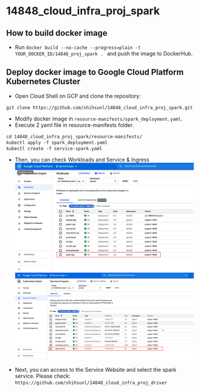 # 14848_cloud_infra_proj_spark

## How to build docker image
- Run `docker build --no-cache --progress=plain -t YOUR_DOCKER_ID/14848_proj_spark . ` and push the image to DockerHub.

## Deploy docker image to Google Cloud Platform Kubernetes Cluster
- Open Cloud Shell on GCP and clone the repository:
```
git clone https://github.com/shihsunl/14848_cloud_infra_proj_spark.git
```
- Modify docker image in `resource-manifests/spark_deployment.yaml`.
- Execute 2 yaml file in resource-manifests folder.
```
cd 14848_cloud_infra_proj_spark/resource-manifests/
kubectl apply -f spark_deployment.yaml
kubectl create -f service-spark.yaml
```
- Then, you can check Workloads and Service & Ingress
![workloads](screenshot/workloads.png)
![service](screenshot/service.png)

- Next, you can access to the Service Website and select the spark service. Please check: `https://github.com/shihsunl/14848_cloud_infra_proj_driver`